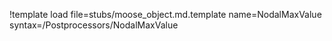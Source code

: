 !template load file=stubs/moose_object.md.template name=NodalMaxValue syntax=/Postprocessors/NodalMaxValue